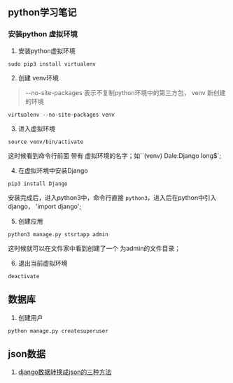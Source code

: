 ## python学习笔记

### 安装python 虚拟环境

1. 安装python虚拟环境

```shell
sudo pip3 install virtualenv
```

2. 创建 venv环境

> --no-site-packages 表示不复制python环境中的第三方包， venv 新创建的环境

```shell
virtualenv --no-site-packages venv
```

3. 进入虚拟环境

```shell
source venv/bin/activate
```
这时候看到命令行前面 带有 虚拟环境的名字；如``(venv) Dale:Django long$`;

4. 在虚拟环境中安装Django

```shell
pip3 install Django
```
安装完成后，进入python3中，命令行直接 `python3`，进入后在python中引入django， 'import django';

5. 创建应用

```shell
python3 manage.py stsrtapp admin
```
这时候就可以在文件家中看到创建了一个 为admin的文件目录；

6. 退出当前虚拟环境

```shell
deactivate
```


## 数据库

1. 创建用户
```shell
python manage.py createsuperuser
```

## json数据

1. [django数据转换成json的三种方法](https://blog.csdn.net/shirukai/article/details/81086242)